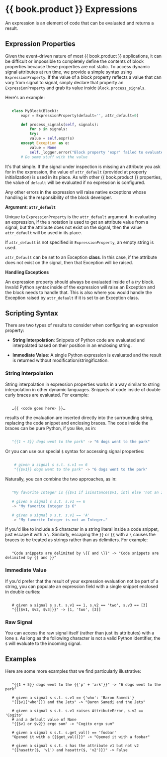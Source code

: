 # {{ book.product }} Expressions

An expression is an element of code that can be evaluated and returns a result.

## Expression Properties

Given the event-driven nature of most {{ book.product }} applications, it can be difficult or impossible to completely define the contents of block properties because these properties are not static. To access dynamic signal attributes at run time, we provide a simple syntax using `ExpressionProperty`. If the value of a block property reflects a value that can vary from signal to signal, simply declare that property an `ExpressionProperty` and grab its value inside `Block.process_signals`.

Here's an example:

```python

   class MyBlock(Block):
       expr = ExpressionProperty(default='', attr_default=0)

       def process_signals(self, signals):
           for s in signals:
           try:
	       value = self.expr(s)
	   except Exception as e:
	       value = None
	       self._logger.error("Block property 'expr' failed to evaluate: {}".format(e))
	   # Do some stuff with the value
```

It's that simple. If the signal under inspection is missing an attribute you ask for in the expression, the value of `attr_default` (provided at property initialization) is used in its place. As with other {{ book.product }} properties, the value of `default` will be evaluated if no expression is configured.

Any other errors in the expression will raise native exceptions whose handling is the responsibility of the block developer.

**Argument: `attr_default`**

Unique to `ExpressionProperty` is the `attr_default` argument. In evaluating an expression, if the `$` notation is used to get an attribute value from a signal, but the attribute does not exist on the signal, then the value `attr_default` will be used in its place.

If `attr_default` is not specified in `ExpressionProperty`, an empty string is used.

`attr_Default` can be set to an Exception **class**. In this case, if the attribute does not exist on the signal, then that Exception will be raised.

**Handling Exceptions**

An expression property should always be evaluated inside of a *try* block. Invalid Python syntax inside of the expression will raise an Exception and the block needs to handle that. This is also where you would handle the Exception raised by `attr_default` if it is set to an Exception class.


## Scripting Syntax

There are two types of results to consider when configuring an expression property:

* **String Interpolation**: Snippets of Python code are evaluated and interpolated based on their position in an enclosing string.

* **Immediate Value**: A single Python expression is evaluated and the result is returned without modification/stringification.


### String Interpolation

String interpolation in expression properties works in a way similar to string interpolation in other dynamic languages. Snippets of code inside of double curly braces are evaluated. For example:

```python

   …{{ <code goes here> }}…
```

results of the evaluation are inserted directly into the surrounding string, replacing the code snippet and enclosing braces. The code inside the braces can be pure Python, if you like, as in:

```python

   "{{1 + 5}} dogs went to the park" -> "6 dogs went to the park"
```

Or you can use our special `$` syntax for accessing signal properties:

```python

    # given a signal s s.t. s.v1 == 6
    "{{$v1}} dogs went to the park" -> "6 dogs went to the park"
```

Naturally, you can combine the two approaches, as in:

```python

   "My favorite Integer is {{$v1 if isinstance($v1, int) else 'not an Integer…'}}"

   # given a signal s s.t. s.v1 == 6
   -> "My favorite Integer is 6"

   # given a signal s s.t. s.v1 == 'A'
   -> "My favorite Integer is not an Integer…"
```

If you'd like to include a $ character in a string literal inside a code snippet, just escape it with a `\`. Similarly, escaping the `}}` or `{{` with a `\` causes the braces to be treated as strings rather than as delimiters. For example:

```

   "Code snippets are delimited by \{{ and \}}" -> "Code snippets are delimited by {{ and }}"
```

### Immediate Value

If you'd prefer that the result of your expression evaluation not be part of a string, you can populate an expression field with a single snippet enclosed in double curlies:

```

   # given a signal s s.t. s.v1 == 1, s.v2 == 'two', s.v3 == [3]
   "{{[$v1, $v2, $v3]}}" -> [1, 'two', [3]]
```

### Raw Signal

You can access the raw signal itself (rather than just its attributes) with a lone `$`. As long as the following character is not a valid Python identifier, the `$` will evaluate to the incoming signal.


## Examples

Here are some more examples that we find particularly illustrative:

```

   "{{1 + 5}} dogs went to the {{'p' + 'ark'}}" -> "6 dogs went to the park"

   # given a signal s s.t. s.v1 == {'who': 'Baron Samedi'}
   "{{$v1['who']}} and the Jets" -> "Baron Samedi and the Jets"

   # given a signal s s.t. s.v1 raises AttributeError, s.v2 == 'Cogito'
   # and a default value of None
   "{{$v1 or $v2}} ergo sum" -> "Cogito ergo sum"

   # given a signal s s.t. s.get_val() == 'foobar'
   "Opened it with a {{$get_val()}}" -> "Opened it with a foobar"

   # given a signal s s.t. s has the attribute v1 but not v2
   "{{hasattr($, 'v1') and hasattr($, 'v2')}}" -> False
```
